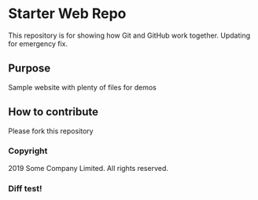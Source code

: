 # Starter Web Repo

This repository is for showing how Git and GitHub work together.
Updating for emergency fix.

## Purpose

Sample website with plenty of files for demos

## How to contribute

Please fork this repository

### Copyright 

2019 Some Company Limited. All rights reserved.

### Diff test!
